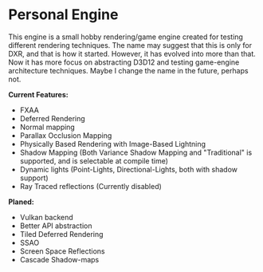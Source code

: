 # Personal Engine
This engine is a small hobby rendering/game engine created for testing different rendering techniques. The name may suggest that this is only for DXR, and that is how it started. However, it has evolved into more than that. Now it has more focus on abstracting D3D12 and testing game-engine architecture techniques. Maybe I change the name in the future, perhaps not.

**Current Features:**
* FXAA
* Deferred Rendering
* Normal mapping
* Parallax Occlusion Mapping
* Physically Based Rendering with Image-Based Lightning
* Shadow Mapping (Both Variance Shadow Mapping and "Traditional" is supported, and is selectable at compile time)
* Dynamic lights (Point-Lights, Directional-Lights, both with shadow support)
* Ray Traced reflections (Currently disabled)

**Planed:**
* Vulkan backend
* Better API abstraction
* Tiled Deferred Rendering
* SSAO
* Screen Space Reflections
* Cascade Shadow-maps
